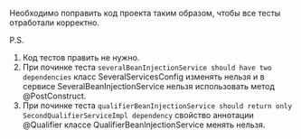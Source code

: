 Необходимо поправить код проекта таким образом, чтобы все тесты отработали корректно.

P.S.

1) Код тестов править не нужно.
2) При починке теста `severalBeanInjectionService should have two dependencies` класс SeveralServicesConfig изменять
   нельзя и в сервисе SeveralBeanInjectionService нельзя использовать метод @PostConstruct.
3) При починке теста `qualifierBeanInjectionService should return only SecondQualifierServiceImpl dependency` свойство
   аннотации @Qualifier классе QualifierBeanInjectionService менять нельзя.
